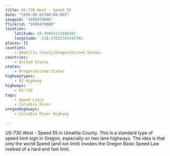 ```yaml
---
title: US-730 West - Speed 55
date: "1999-06-01T00:00:00Z"
imageid: "3495479086"
flickrid: "3495479086"
location:
    latitude: 45.99863112886482
    longitude: -118.97815704345703
places: []
counties:
    - Umatilla County|Oregon|United States
countries:
    - United States
states:
    - Oregon|United States
highwaytypes:
    - US Highway
highways:
    - US-730
tags:
    - Speed Limit
    - Columbia River
oregonHighways:
    - Columbia River Highway

---
```

US-730 West - Speed 55 in Umatilla County.  This is a standard type of speed limit sign in Oregon, especially on two lane highways.  The idea is that only the world Speed (and not limit) invokes the Oregon Basic Speed Law instead of a hard and fast limit.